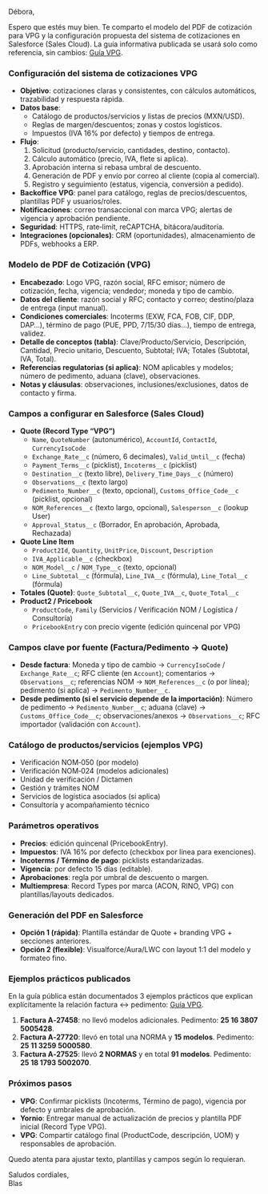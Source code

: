 Débora,

Espero que estés muy bien. Te comparto el modelo del PDF de cotización para VPG y la configuración propuesta del sistema de cotizaciones en Salesforce (Sales Cloud). La guía informativa publicada se usará solo como referencia, sin cambios: [Guía VPG](https://blasperez.github.io/Guia-Vpg/).

### Configuración del sistema de cotizaciones VPG
- **Objetivo**: cotizaciones claras y consistentes, con cálculos automáticos, trazabilidad y respuesta rápida.
- **Datos base**:
  - Catálogo de productos/servicios y listas de precios (MXN/USD).
  - Reglas de margen/descuentos; zonas y costos logísticos.
  - Impuestos (IVA 16% por defecto) y tiempos de entrega.
- **Flujo**:
  1) Solicitud (producto/servicio, cantidades, destino, contacto).  
  2) Cálculo automático (precio, IVA, flete si aplica).  
  3) Aprobación interna si rebasa umbral de descuento.  
  4) Generación de PDF y envío por correo al cliente (copia al comercial).  
  5) Registro y seguimiento (estatus, vigencia, conversión a pedido).
- **Backoffice VPG**: panel para catálogo, reglas de precios/descuentos, plantillas PDF y usuarios/roles.
- **Notificaciones**: correo transaccional con marca VPG; alertas de vigencia y aprobación pendiente.
- **Seguridad**: HTTPS, rate‑limit, reCAPTCHA, bitácora/auditoría.
- **Integraciones (opcionales)**: CRM (oportunidades), almacenamiento de PDFs, webhooks a ERP.

### Modelo de PDF de Cotización (VPG)
- **Encabezado**: Logo VPG, razón social, RFC emisor; número de cotización, fecha, vigencia; vendedor; moneda y tipo de cambio.
- **Datos del cliente**: razón social y RFC; contacto y correo; destino/plaza de entrega (input manual).
- **Condiciones comerciales**: Incoterms (EXW, FCA, FOB, CIF, DDP, DAP…), término de pago (PUE, PPD, 7/15/30 días…), tiempo de entrega, validez.
- **Detalle de conceptos (tabla)**: Clave/Producto/Servicio, Descripción, Cantidad, Precio unitario, Descuento, Subtotal; IVA; Totales (Subtotal, IVA, Total).
- **Referencias regulatorias (si aplica)**: NOM aplicables y modelos; número de pedimento, aduana (clave), observaciones.
- **Notas y cláusulas**: observaciones, inclusiones/exclusiones, datos de contacto y firma.

### Campos a configurar en Salesforce (Sales Cloud)
- **Quote (Record Type “VPG”)**
  - `Name`, `QuoteNumber` (autonumérico), `AccountId`, `ContactId`, `CurrencyIsoCode`
  - `Exchange_Rate__c` (número, 6 decimales), `Valid_Until__c` (fecha)
  - `Payment_Terms__c` (picklist), `Incoterms__c` (picklist)
  - `Destination__c` (texto libre), `Delivery_Time_Days__c` (número)
  - `Observations__c` (texto largo)
  - `Pedimento_Number__c` (texto, opcional), `Customs_Office_Code__c` (picklist, opcional)
  - `NOM_References__c` (texto largo, opcional), `Salesperson__c` (lookup User)
  - `Approval_Status__c` (Borrador, En aprobación, Aprobada, Rechazada)
- **Quote Line Item**
  - `Product2Id`, `Quantity`, `UnitPrice`, `Discount`, `Description`
  - `IVA_Applicable__c` (checkbox)
  - `NOM_Model__c` / `NOM_Type__c` (texto, opcional)
  - `Line_Subtotal__c` (fórmula), `Line_IVA__c` (fórmula), `Line_Total__c` (fórmula)
- **Totales (Quote)**: `Quote_Subtotal__c`, `Quote_IVA__c`, `Quote_Total__c`
- **Product2 / Pricebook**
  - `ProductCode`, `Family` (Servicios / Verificación NOM / Logística / Consultoría)
  - `PricebookEntry` con precio vigente (edición quincenal por VPG)

### Campos clave por fuente (Factura/Pedimento → Quote)
- **Desde factura**: Moneda y tipo de cambio → `CurrencyIsoCode` / `Exchange_Rate__c`; RFC cliente (en `Account`); comentarios → `Observations__c`; referencias NOM → `NOM_References__c` (o por línea); pedimento (si aplica) → `Pedimento_Number__c`.
- **Desde pedimento (si el servicio depende de la importación)**: Número de pedimento → `Pedimento_Number__c`; aduana (clave) → `Customs_Office_Code__c`; observaciones/anexos → `Observations__c`; RFC importador (validación con `Account`).

### Catálogo de productos/servicios (ejemplos VPG)
- Verificación NOM‑050 (por modelo)
- Verificación NOM‑024 (modelos adicionales)
- Unidad de verificación / Dictamen
- Gestión y trámites NOM
- Servicios de logística asociados (si aplica)
- Consultoría y acompañamiento técnico

### Parámetros operativos
- **Precios**: edición quincenal (PricebookEntry).
- **Impuestos**: IVA 16% por defecto (checkbox por línea para exenciones).
- **Incoterms / Término de pago**: picklists estandarizadas.
- **Vigencia**: por defecto 15 días (editable).
- **Aprobaciones**: regla por umbral de descuento o margen.
- **Multiempresa**: Record Types por marca (ACON, RINO, VPG) con plantillas/layouts dedicados.

### Generación del PDF en Salesforce
- **Opción 1 (rápida)**: Plantilla estándar de Quote + branding VPG + secciones anteriores.
- **Opción 2 (flexible)**: Visualforce/Aura/LWC con layout 1:1 del modelo y formateo fino.

### Ejemplos prácticos publicados
En la guía pública están documentados 3 ejemplos prácticos que explican explícitamente la relación factura ↔ pedimento: [Guía VPG](https://blasperez.github.io/Guia-Vpg/).
1. **Factura A‑27458**: no llevó modelos adicionales. Pedimento: **25 16 3807 5005428**.
2. **Factura A‑27720**: llevó en total una NORMA y **15 modelos**. Pedimento: **25 11 3259 5000580**.
3. **Factura A‑27525**: llevó **2 NORMAS** y en total **91 modelos**. Pedimento: **25 18 1793 5002070**.

### Próximos pasos
- **VPG**: Confirmar picklists (Incoterms, Término de pago), vigencia por defecto y umbrales de aprobación.
- **Yornio**: Entregar manual de actualización de precios y plantilla PDF inicial (Record Type VPG).
- **VPG**: Compartir catálogo final (ProductCode, descripción, UOM) y responsables de aprobación.

Quedo atenta para ajustar texto, plantillas y campos según lo requieran.

Saludos cordiales,  
Blas
